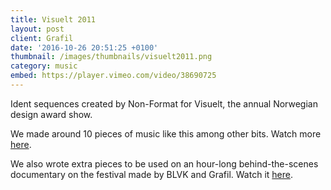 ```yaml
---
title: Visuelt 2011
layout: post
client: Grafil
date: '2016-10-26 20:51:25 +0100'
thumbnail: /images/thumbnails/visuelt2011.png
category: music
embed: https://player.vimeo.com/video/38690725
---
```


Ident sequences created by Non-Format for Visuelt, the annual Norwegian design award show.

We made around 10 pieces of music like this among other bits. Watch more [here](vimeo.com/album/1873779/ "Visuelt 2011").

We also wrote extra pieces to be used on an hour-long behind-the-scenes documentary on the festival made by BLVK and Grafil. Watch it [here](vimeo.com/25223891 "BLVK").
